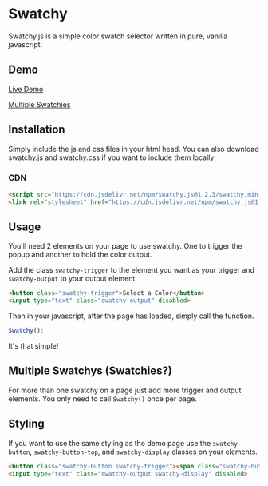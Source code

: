 # Swatchy

Swatchy.js is a simple color swatch selector written in pure, vanilla javascript. 

## Demo

[Live Demo](https://seanmckenzie428.github.io/swatchy.js/demo.html)

[Multiple Swatchies](https://seanmckenzie428.github.io/swatchy.js/two-swatchies.html)

## Installation

Simply include the js and css files in your html head. You can also download swatchy.js and swatchy.css if you want to include them locally

### CDN

```html
<script src="https://cdn.jsdelivr.net/npm/swatchy.js@1.2.3/swatchy.min.js"></script>
<link rel="stylesheet" href="https://cdn.jsdelivr.net/npm/swatchy.js@1.2.3/swatchy.min.css">
```

## Usage

You'll need 2 elements on your page to use swatchy. One to trigger the popup and another to hold the color output.

Add the class `swatchy-trigger` to the element you want as your trigger and `swatchy-output` to your output element.

```html
<button class="swatchy-trigger">Select a Color</button>
<input type="text" class="swatchy-output" disabled>
```

Then in your javascript, after the page has loaded, simply call the function.

```javascript
Swatchy();
```

It's that simple!

## Multiple Swatchys (Swatchies?)

For more than one swatchy on a page just add more trigger and output elements. You only need to call `Swatchy()` once per page.

## Styling

If you want to use the same styling as the demo page use the `swatchy-button`, `swatchy-button-top`, and `swatchy-display` classes on your elements.

```html
<button class="swatchy-button swatchy-trigger"><span class="swatchy-button-top">Select a Color</span></button>
<input type="text" class="swatchy-output swatchy-display" disabled>
```
